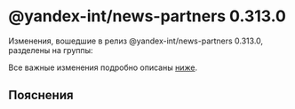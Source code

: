 # @yandex-int/news-partners 0.313.0

<!-- ЧЕЛОВЕЧЕСКОЕ ВСТУПЛЕНИЕ -->

Изменения, вошедшие в релиз @yandex-int/news-partners 0.313.0, разделены на группы:

Все важные изменения подробно описаны [ниже](#Пояснения).

## Пояснения

